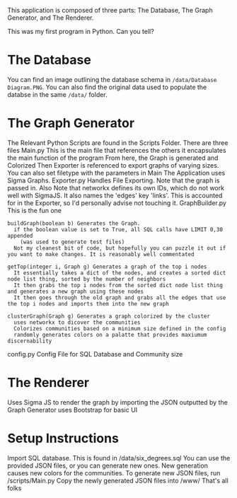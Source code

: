 This application is composed of three parts: The Database, The Graph Generator, and The Renderer. 

This was my first program in Python. Can you tell? 

The Database
============
You can find an image outlining the database schema in `/data/Database Diagram.PNG`.
You can also find the original data used to populate the databse in the same `/data/` folder.


The Graph Generator
===================
The Relevant Python Scripts are found in the Scripts Folder. 
There are three files
  Main.py
    This is the main file that references the others
    it encapsulates the main function of the program
    From here, the Graph is generated and Colorized
    Then Exporter is referenced to export graphs of varying sizes. You can also set filetype with the parameters in Main
      The Application uses Sigma Graphs. 
  Exporter.py
    Handles File Exporting. 
    Note that the graph is passed in. 
    Also Note that networkx defines its own IDs, which do not work well with SigmaJS. It also names the 'edges' key 'links'. 
      This is accounted for in the Exporter, so I'd personally advise not touching it. 
  GraphBuilder.py
    This is the fun one

    buildGraph(boolean b) Generates the Graph. 
      if the boolean value is set to True, all SQL calls have LIMIT 0,30 appended
        (was used to generate test files)
      Not my cleanest bit of code, but hopefully you can puzzle it out if you want to make changes. It is reasonably well commentated

    getTop(integer i, Graph g) Generates a graph of the top i nodes
      It essentially takes a dict of the nodes, and creates a sorted dict node list thing, sorted by the number of neighbors
      It then grabs the top i nodes from the sorted dict node list thing and generates a new graph using these nodes
      It then goes through the old graph and grabs all the edges that use the top i nodes and imports them into the new graph

    clusterGraph(Graph g) Generates a graph colorized by the cluster
      uses networkx to dicover the communities
      Colorizes communities based on a minimum size defined in the config
      randomly generates colors on a palatte that provides maxiumum discernability

  config.py
    Config File for SQL Database and Community size

The Renderer
=============
  Uses Sigma JS to render the graph by importing the JSON outputted by the Graph Generator
  uses Bootstrap for basic UI


Setup Instructions
==================
Import SQL database. This is found in /data/six_degrees.sql
You can use the provided JSON files, or you can generate new ones. New generation causes new colors for the communities. 
To generate new JSON files, run /scripts/Main.py
Copy the newly generated JSON files into /www/
That's all folks
